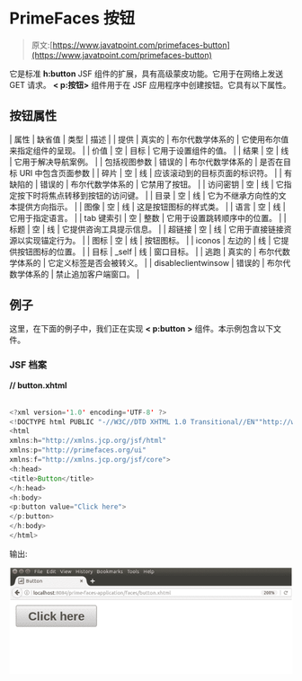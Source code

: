 # PrimeFaces 按钮

> 原文:[https://www.javatpoint.com/primefaces-button](https://www.javatpoint.com/primefaces-button)

它是标准 **h:button** JSF 组件的扩展，具有高级蒙皮功能。它用于在网络上发送 GET 请求。 **< p:按钮>** 组件用于在 JSF 应用程序中创建按钮。它具有以下属性。

## 按钮属性

| 属性 | 缺省值 | 类型 | 描述 |
| 提供 | 真实的 | 布尔代数学体系的 | 它使用布尔值来指定组件的呈现。 |
| 价值 | 空 | 目标 | 它用于设置组件的值。 |
| 结果 | 空 | 线 | 它用于解决导航案例。 |
| 包括视图参数 | 错误的 | 布尔代数学体系的 | 是否在目标 URI 中包含页面参数 |
| 碎片 | 空 | 线 | 应该滚动到的目标页面的标识符。 |
| 有缺陷的 | 错误的 | 布尔代数学体系的 | 它禁用了按钮。 |
| 访问密钥 | 空 | 线 | 它指定按下时将焦点转移到按钮的访问键。 |
| 目录 | 空 | 线 | 它为不继承方向性的文本提供方向指示。 |
| 图像 | 空 | 线 | 这是按钮图标的样式类。 |
| 语言 | 空 | 线 | 它用于指定语言。 |
| tab 键索引 | 空 | 整数 | 它用于设置跳转顺序中的位置。 |
| 标题 | 空 | 线 | 它提供咨询工具提示信息。 |
| 超链接 | 空 | 线 | 它用于直接链接资源以实现锚定行为。 |
| 图标 | 空 | 线 | 按钮图标。 |
| iconos | 左边的 | 线 | 它提供按钮图标的位置。 |
| 目标 | _self | 线 | 窗口目标。 |
| 逃跑 | 真实的 | 布尔代数学体系的 | 它定义标签是否会被转义。 |
| disableclientwinsow | 错误的 | 布尔代数学体系的 | 禁止追加客户端窗口。 |

## 例子

这里，在下面的例子中，我们正在实现 **< p:button >** 组件。本示例包含以下文件。

### JSF 档案

**// button.xhtml**

```java

<?xml version='1.0' encoding='UTF-8' ?>
<!DOCTYPE html PUBLIC "-//W3C//DTD XHTML 1.0 Transitional//EN""http://www.w3.org/TR/xhtml1/DTD/xhtml1-transitional.dtd">
<html 
xmlns:h="http://xmlns.jcp.org/jsf/html"
xmlns:p="http://primefaces.org/ui"
xmlns:f="http://xmlns.jcp.org/jsf/core">
<h:head>
<title>Button</title>
</h:head>
<h:body>
<p:button value="Click here">
</p:button>
</h:body>
</html>

```

输出:

![PrimeFaces Button 1](img/479c58ceebdc381fb4dba6c9686476d6.png)